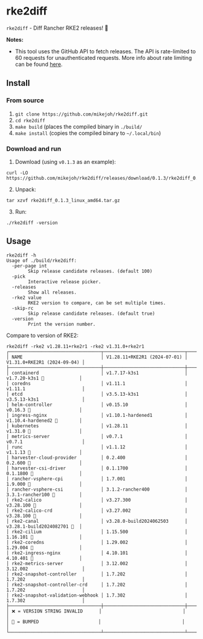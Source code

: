 # rke2diff

`rke2diff` - Diff Rancher RKE2 releases! 🚀

**Notes:**
* This tool uses the GitHub API to fetch releases. The API is rate-limited to 60 requests for unauthenticated requests. More info about rate limiting can be found [here](https://docs.github.com/en/rest/using-the-rest-api/rate-limits-for-the-rest-api?apiVersion=2022-11-28).

## Install

### From source

1. `git clone https://github.com/mikejoh/rke2diff.git`
2. `cd rke2diff`
3. `make build` (places the compiled binary in `./build/`
4. `make install` (copies the compiled binary to `~/.local/bin`)

### Download and run

1. Download (using `v0.1.3` as an example):
```
curl -LO https://github.com/mikejoh/rke2diff/releases/download/0.1.3/rke2diff_0.1.3_linux_amd64.tar.gz
```
2. Unpack:
```
tar xzvf rke2diff_0.1.3_linux_amd64.tar.gz
```
3. Run:
```
./rke2diff -version
```

## Usage

```
rke2diff -h
Usage of ./build/rke2diff:
  -per-page int
    	Skip release candidate releases. (default 100)
  -pick
    	Interactive release picker.
  -releases
    	Show all releases.
  -rke2 value
    	RKE2 version to compare, can be set multiple times.
  -skip-rc
    	Skip release candidate releases. (default true)
  -version
    	Print the version number.
```

Compare to version of RKE2:
```
rke2diff -rke2 v1.28.11+rke2r1 -rke2 v1.31.0+rke2r1
┌──────────────────────────────────┬──────────────────────────────┬─────────────────────────────┐
│ NAME                             │ V1.28.11+RKE2R1 (2024-07-01) │ V1.31.0+RKE2R1 (2024-09-04) │
├──────────────────────────────────┼──────────────────────────────┼─────────────────────────────┤
│ containerd                       │ v1.7.17-k3s1                 │ v1.7.20-k3s1 🚀             │
│ coredns                          │ v1.11.1                      │ v1.11.1                     │
│ etcd                             │ v3.5.13-k3s1                 │ v3.5.13-k3s1                │
│ helm-controller                  │ v0.15.10                     │ v0.16.3 🚀                  │
│ ingress-nginx                    │ v1.10.1-hardened1            │ v1.10.4-hardened2 🚀        │
│ kubernetes                       │ v1.28.11                     │ v1.31.0 🚀                  │
│ metrics-server                   │ v0.7.1                       │ v0.7.1                      │
│ runc                             │ v1.1.12                      │ v1.1.13 🚀                  │
│ harvester-cloud-provider         │ 0.2.400                      │ 0.2.600 🚀                  │
│ harvester-csi-driver             │ 0.1.1700                     │ 0.1.1800 🚀                 │
│ rancher-vsphere-cpi              │ 1.7.001                      │ 1.9.000 🚀                  │
│ rancher-vsphere-csi              │ 3.1.2-rancher400             │ 3.3.1-rancher100 🚀         │
│ rke2-calico                      │ v3.27.300                    │ v3.28.100 🚀                │
│ rke2-calico-crd                  │ v3.27.002                    │ v3.28.100 🚀                │
│ rke2-canal                       │ v3.28.0-build2024062503      │ v3.28.1-build2024082701 🚀  │
│ rke2-cilium                      │ 1.15.500                     │ 1.16.101 🚀                 │
│ rke2-coredns                     │ 1.29.002                     │ 1.29.004 🚀                 │
│ rke2-ingress-nginx               │ 4.10.101                     │ 4.10.401 🚀                 │
│ rke2-metrics-server              │ 3.12.002                     │ 3.12.002                    │
│ rke2-snapshot-controller         │ 1.7.202                      │ 1.7.202                     │
│ rke2-snapshot-controller-crd     │ 1.7.202                      │ 1.7.202                     │
│ rke2-snapshot-validation-webhook │ 1.7.302                      │ 1.7.302                     │
├──────────────────────────────────┼──────────────────────────────┼─────────────────────────────┤
│ ❌ = VERSION STRING INVALID      │                              │                             │
│ 🚀 = BUMPED                      │                              │                             │
└──────────────────────────────────┴──────────────────────────────┴─────────────────────────────┘
```
